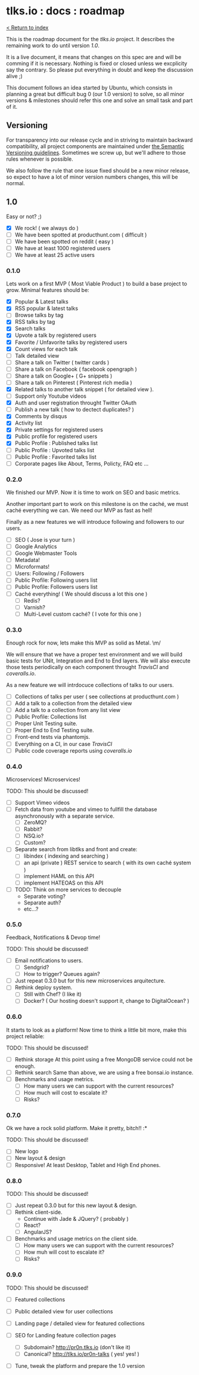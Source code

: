 # tlks.io : docs : roadmap

[< Return to index](README.md)

This is the roadmap document for the *tlks.io* project. It describes the
remaining work to do until version *1.0*.

It is a live document, it means that changes on this spec are and will be
comming if it is necessary. Nothing is fixed or closed unless we excplicity say
the contrary. So please put everything in doubt and keep the discussion
alive ;)

This document follows an idea started by Ubuntu, which consists in planning a
great but difficult bug 0 (our 1.0 version) to solve, so all minor versions &
milestones should refer this one and solve an small task and part of it.

## Versioning

For transparency into our release cycle and in striving to maintain backward
compatibility, all project components are maintained under
[the Semantic Versioning guidelines](http://semver.org/). Sometimes we screw
up, but we'll adhere to those rules whenever is possible.

We also follow the rule that one issue fixed should be a new minor release, so
expect to have a lot of minor version numbers changes, this will be normal.

## 1.0

Easy or not? ;)

- [x] We rock! ( we always do )
- [ ] We have been spotted at producthunt.com ( difficult )
- [ ] We have been spotted on reddit ( easy )
- [ ] We have at least 1000 registered users
- [ ] We have at least 25 active users

### 0.1.0

Lets work on a first MVP ( Most Viable Product ) to build a base project to
grow. Minimal features should be:

- [x] Popular & Latest talks
- [x] RSS popular & latest talks
- [ ] Browse talks by tag
- [x] RSS talks by tag
- [x] Search talks
- [x] Upvote a talk by registered users
- [x] Favorite / Unfavorite talks by registered users
- [x] Count views for each talk
- [ ] Talk detailed view
- [ ] Share a talk on Twitter ( twitter cards )
- [ ] Share a talk on Facebook ( facebook opengraph )
- [ ] Share a talk on Google+ ( G+ snippets )
- [ ] Share a talk on Pinterest ( Pinterest rich media )
- [x] Related talks to another talk snippet ( for detailed view ).
- [ ] Support only Youtube videos
- [x] Auth and user registration throught Twitter OAuth
- [ ] Publish a new talk ( how to dectect duplicates? )
- [x] Comments by disqus
- [x] Activity list
- [x] Private settings for registered users
- [x] Public profile for registered users
- [x] Public Profile : Published talks list
- [ ] Public Profile : Upvoted talks list
- [ ] Public Profile : Favorited talks list
- [ ] Corporate pages like About, Terms, Policty, FAQ etc ...

### 0.2.0

We finished our MVP. Now it is time to work on SEO and basic metrics.

Another important part to work on this milestone is on the caché, we must
caché everything we can. We need our MVP as fast as hell!

Finally as a new features we will introduce following and followers to our
users.

- [ ] SEO ( Jose is your turn )
- [ ] Google Analytics
- [ ] Google Webmaster Tools
- [ ] Metadata!
- [ ] Microformats!
- [ ] Users: Following / Followers
- [ ] Public Profile: Following users list
- [ ] Public Profile: Followers users list
- [ ] Caché everything! ( We should discuss a lot this one )
    - [ ] Redis?
    - [ ] Varnish?
    - [ ] Multi-Level custom caché? ( I vote for this one )

### 0.3.0

Enough rock for now, lets make this MVP as solid as Metal. \m/

We will ensure that we have a proper test environment and we will build basic
tests for UNit, Integration and End to End layers. We will also execute those
tests periodically on each component throught *TravisCI* and *coveralls.io*.

As a new feature we will intrdocuce collections of talks to our users.

- [ ] Collections of talks per user ( see collections at producthunt.com )
- [ ] Add a talk to a collection from the detailed view
- [ ] Add a talk to a collection from any list view
- [ ] Public Profile: Collections list
- [ ] Proper Unit Testing suite.
- [ ] Proper End to End Testing suite.
- [ ] Front-end tests via phantomjs.
- [ ] Everything on a CI, in our case *TravisCI*
- [ ] Public code coverage reports using *coveralls.io*

### 0.4.0

Microservices! Microservices!

TODO: This should be discussed!

- [ ] Support Vimeo videos
- [ ] Fetch data from youtube and vimeo to fullfill the database asynchronously
  with a separate service.
     - [ ] ZeroMQ?
     - [ ] Rabbit?
     - [ ] NSQ.io?
     - [ ] Custom?
- [ ] Separate search from libtlks and front and create:
    - [ ] libindex ( indexing and searching )
    - [ ] an api (private ) REST service to search ( with its own caché system )
    - [ ] implement HAML on this API
    - [ ] implement HATEOAS on this API

- [ ] TODO: Think on more services to decouple
    - Separate voting?
    - Separate auth?
    - etc...?

### 0.5.0

Feedback, Notifications & Devop time!

TODO: This should be discussed!

- [ ] Email notifications to users.
    - [ ] Sendgrid?
    - [ ] How to trigger? Queues again?
- [ ] Just repeat 0.3.0 but for this new microservices arquitecture.
- [ ] Rethink deploy system.
    - [ ] Still with Chef? (I like it)
    - [ ] Docker? ( Our hosting doesn't support it, change to DigitalOcean? )

### 0.6.0

It starts to look as a platform! Now time to think a little bit more,
make this project reliable:

TODO: This should be discussed!

- [ ] Rethink storage
  At this point using a free MongoDB service could not be enough.
- [ ] Rethink search
  Same than above, we are using a free bonsai.io instance.
- [ ] Benchmarks and usage metrics.
    - [ ] How many users we can support with the current resources?
    - [ ] How much will cost to escalate it?
    - [ ] Risks?

### 0.7.0

Ok we have a rock solid platform. Make it pretty, bitch!! :*

TODO: This should be discussed!

- [ ] New logo
- [ ] New layout & design
- [ ] Responsive! At least Desktop, Tablet and High End phones.

### 0.8.0

TODO: This should be discussed!

- [ ] Just repeat 0.3.0 but for this new layout & design.
- [ ] Rethink client-side.
    - Continue with Jade & JQuery? ( probably )
    - [ ] React?
    - [ ] AngularJS?
- [ ] Benchmarks and usage metrics on the client side.
     - [ ] How many users we can support with the current resources?
     - [ ] How muh will cost to escalate it?
     - [ ] Risks?

### 0.9.0

TODO: This should be discussed!

- [ ] Featured collections
- [ ] Public detailed view for user collections
- [ ] Landing page / detailed view for featured collections
- [ ] SEO for Landing feature collection pages
    - [ ] Subdomain? http://pr0n.tlks.io (don't like it)
    - [ ] Canonical? http://tlks.io/pr0n-talks ( yes! yes! )
- [ ] Tune, tweak the platform and prepare the 1.0 version

